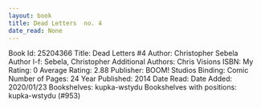 ```yaml
---
layout: book
title: Dead Letters  no. 4
date_read: None
---
```


Book Id: 25204366
Title: Dead Letters #4
Author: Christopher Sebela
Author l-f: Sebela, Christopher
Additional Authors: Chris Visions
ISBN: 
My Rating: 0
Average Rating: 2.88
Publisher: BOOM! Studios
Binding: Comic
Number of Pages: 24
Year Published: 2014
Date Read: 
Date Added: 2020/01/23
Bookshelves: kupka-wstydu
Bookshelves with positions: kupka-wstydu (#953)

